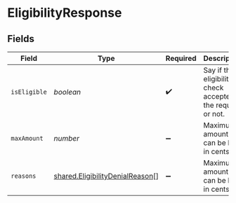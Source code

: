 # EligibilityResponse


## Fields

| Field                                                                              | Type                                                                               | Required                                                                           | Description                                                                        |
| ---------------------------------------------------------------------------------- | ---------------------------------------------------------------------------------- | ---------------------------------------------------------------------------------- | ---------------------------------------------------------------------------------- |
| `isEligible`                                                                       | *boolean*                                                                          | :heavy_check_mark:                                                                 | Say if the eligibility check accepted the request or not.                          |
| `maxAmount`                                                                        | *number*                                                                           | :heavy_minus_sign:                                                                 | Maximum amount that can be lent, in cents.                                         |
| `reasons`                                                                          | [shared.EligibilityDenialReason](../../models/shared/eligibilitydenialreason.md)[] | :heavy_minus_sign:                                                                 | Maximum amount that can be lent, in cents.                                         |
